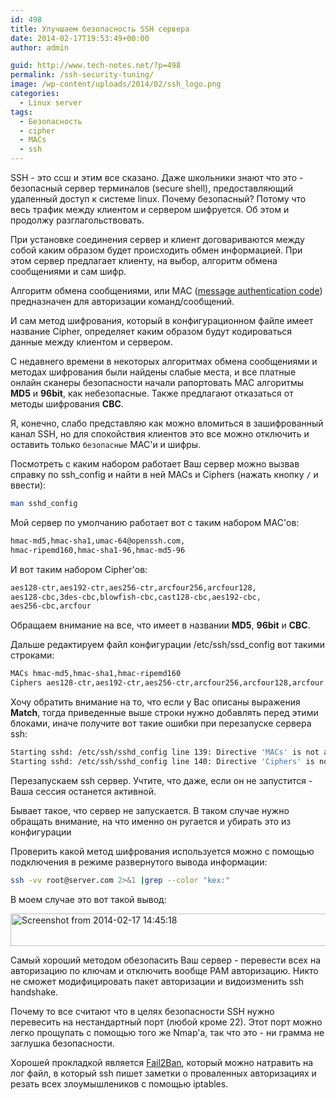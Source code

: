 ```yaml
---
id: 498
title: Улучшаем безопасность SSH сервера
date: 2014-02-17T19:53:49+00:00
author: admin

guid: http://www.tech-notes.net/?p=498
permalink: /ssh-security-tuning/
image: /wp-content/uploads/2014/02/ssh_logo.png
categories:
  - Linux server
tags:
  - Безопасность
  - cipher
  - MACs
  - ssh
---
```

SSH - это ссш и этим все сказано. Даже школьники знают что это - безопасный сервер терминалов (secure shell), предоставляющий удаленный доступ к системе linux. Почему безопасный? Потому что весь трафик между клиентом и сервером шифруется. Об этом и продолжу разглагольствовать.

При установке соединения сервер и клиент договариваются между собой каким образом будет происходить обмен информацией. При этом сервер предлагает клиенту, на выбор, алгоритм обмена сообщениями и сам шифр.

Алгоритм обмена сообщениями, или MAC ([message authentication code](http://en.wikipedia.org/wiki/Message_authentication_code)) предназначен для авторизации команд/сообщений.

И сам метод шифрования, который в конфигурационном файле имеет название Cipher, определяет каким образом будут кодироваться данные между клиентом и сервером.

С недавнего времени в некоторых алгоритмах обмена сообщениями и методах шифрования были найдены слабые места, и все платные онлайн сканеры безопасности начали рапортовать MAC алгоритмы **MD5** и **96­bit**, как небезопасные. Также предлагают отказаться от методы шифрования **CBC**.

Я, конечно, слабо представляю как можно вломиться в зашифрованный канал SSH, но для спокойствия клиентов это все можно отключить и оставить только `безопасные` MAC'и и шифры.

Посмотреть с каким набором работает Ваш сервер можно вызвав справку по ssh_config и найти в ней MACs и Ciphers (нажать кнопку `/` и ввести):

```bash
man sshd_config
```

Мой сервер по умолчанию работает вот с таким набором MAC'ов:

```bash
hmac-md5,hmac-sha1,umac-64@openssh.com,  
hmac-ripemd160,hmac-sha1-96,hmac-md5-96
```

И вот таким набором Cipher'ов:

```bash
aes128-ctr,aes192-ctr,aes256-ctr,arcfour256,arcfour128,  
aes128-cbc,3des-cbc,blowfish-cbc,cast128-cbc,aes192-cbc,  
aes256-cbc,arcfour
```

Обращаем внимание на все, что имеет в названии **MD5**, **96­bit** и **CBC**.

Дальше редактируем файл конфигурации /etc/ssh/ssd_config вот такими строками:

```bash
MACs hmac-md5,hmac-sha1,hmac-ripemd160  
Ciphers aes128-ctr,aes192-ctr,aes256-ctr,arcfour256,arcfour128,arcfour
```

Хочу обратить внимание на то, что если у Вас описаны выражения **Match**, тогда приведенные выше строки нужно добавлять перед этими блоками, иначе получите вот такие ошибки при перезапуске сервера ssh:

```bash
Starting sshd: /etc/ssh/sshd_config line 139: Directive 'MACs' is not allowed within a Match block  
Starting sshd: /etc/ssh/sshd_config line 140: Directive 'Ciphers' is not allowed within a Match block
```

Перезапускаем ssh сервер. Учтите, что даже, если он не запустится - Ваша сессия останется активной.

Бывает такое, что сервер не запускается. В таком случае нужно обращать внимание, на что именно он ругается и убирать это из конфигурации

Проверить какой метод шифрования используется можно с помощью подключения в режиме развернутого вывода информации:  
```bash
ssh -vv root@server.com 2>&1 |grep --color "kex:"
```

В моем случае это вот такой вывод:

[<img src="/wp-content/uploads/2014/02/Screenshot-from-2014-02-17-144518.png" alt="Screenshot from 2014-02-17 14:45:18" width="526" height="52" class="aligncenter size-full wp-image-501" srcset="/wp-content/uploads/2014/02/Screenshot-from-2014-02-17-144518.png 526w, /wp-content/uploads/2014/02/Screenshot-from-2014-02-17-144518-300x29.png 300w" sizes="(max-width: 526px) 100vw, 526px" />](/wp-content/uploads/2014/02/Screenshot-from-2014-02-17-144518.png)

Самый хороший методом обезопасить Ваш сервер - перевести всех на авторизацию по ключам и отключить вообще PAM авторизацию. Никто не сможет модифицировать пакет авторизации и видоизменить ssh handshake.

Почему то все считают что в целях безопасности SSH нужно перевесить на нестандартный порт (любой кроме 22). Этот порт можно легко прощупать с помощью того же Nmap'a, так что это - ни грамма не заглушка безопасности.

Хорошей прокладкой является [Fail2Ban](http://www.tech-notes.net/fail2ban-configuration/), который можно натравить на лог файл, в который ssh пишет заметки о проваленных авторизациях и резать всех злоумышлеников с помощью iptables.
